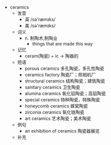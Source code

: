 - ceramics
  - 发音
    - 英 /sə'ræmɪks/
    - 美 /sə'ræmɪks/
  - 词义
    - n. 制陶术,制陶业
      - things that are made this way
  - 记忆
    - ceram(陶瓷) + ic → 陶器的
  - 短语
    - porous ceramics 多孔陶瓷，多孔性陶瓷
    - ceramics factory 陶瓷厂；照相机厂
    - structural ceramics 结构陶瓷；建筑陶瓷
    - sanitary ceramics 卫生陶瓷
    - alumina ceramics 氧化铝陶瓷；高铝陶瓷
    - special ceramics 特种陶瓷，特殊陶瓷
    - honeycomb ceramics 蜂窝陶瓷
    - zirconia ceramics 氧化锆陶瓷
    - art ceramics 艺术陶瓷；美术陶瓷
  - 例句
    - an exhibition of ceramics 陶瓷器展览
  - 补充